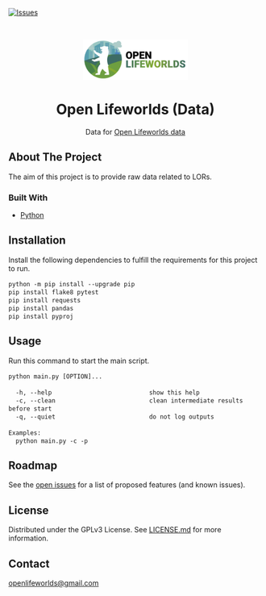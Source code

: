 [![Issues](https://img.shields.io/github/issues/open-lifeworlds/open-lifeworlds-data)](https://github.com/open-lifeworlds/open-lifeworlds-data/issues)

<br />
<p align="center">
  <a href="https://github.com/open-lifeworlds/open-lifeworlds-data">
    <img src="logo_with_text.png" alt="Logo" height="80">
  </a>

  <h1 align="center">Open Lifeworlds (Data)</h1>

  <p align="center">
    Data for <a href="https://github.com/open-lifeworlds/open-lifeworlds-data" target="_blank">Open
     Lifeworlds data</a> 
  </p>
</p>

## About The Project

The aim of this project is to provide raw data related to LORs.

### Built With

* [Python](https://www.python.org/)

## Installation

Install the following dependencies to fulfill the requirements for this project to run.

```shell script
python -m pip install --upgrade pip
pip install flake8 pytest
pip install requests
pip install pandas
pip install pyproj
```

## Usage

Run this command to start the main script.

```shell script
python main.py [OPTION]...

  -h, --help                           show this help
  -c, --clean                          clean intermediate results before start
  -q, --quiet                          do not log outputs

Examples:
  python main.py -c -p
```

## Roadmap

See the [open issues](https://github.com/open-lifeworlds/open-lifeworlds-data/issues) for a list of proposed features (and
 known issues).

## License

Distributed under the GPLv3 License. See [LICENSE.md](./LICENSE.md) for more information.

## Contact

openlifeworlds@gmail.com
